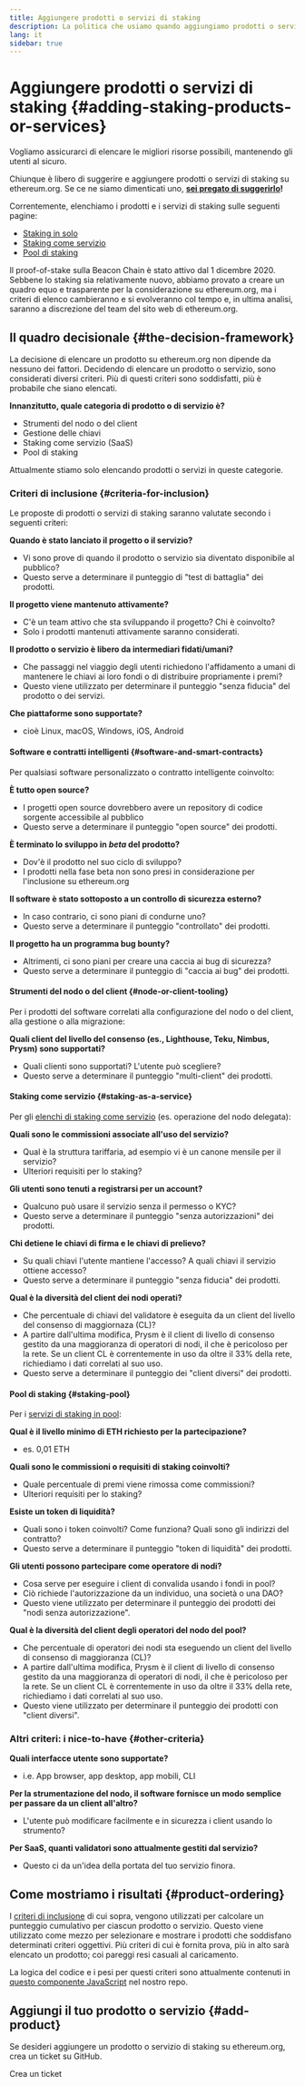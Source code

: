 ```yaml
---
title: Aggiungere prodotti o servizi di staking
description: La politica che usiamo quando aggiungiamo prodotti o servizi di staking a ethereum.org
lang: it
sidebar: true
---
```


# Aggiungere prodotti o servizi di staking {#adding-staking-products-or-services}

Vogliamo assicurarci di elencare le migliori risorse possibili, mantenendo gli utenti al sicuro.

Chiunque è libero di suggerire e aggiungere prodotti o servizi di staking su ethereum.org. Se ce ne siamo dimenticati uno, **[sei pregato di suggerirlo](https://github.com/ethereum/ethereum-org-website/issues/new?&template=suggest_staking_product.md)!**

Correntemente, elenchiamo i prodotti e i servizi di staking sulle seguenti pagine:

- [Staking in solo](/staking/solo/)
- [Staking come servizio](/staking/saas/)
- [Pool di staking](/staking/pools/)

Il proof-of-stake sulla Beacon Chain è stato attivo dal 1 dicembre 2020. Sebbene lo staking sia relativamente nuovo, abbiamo provato a creare un quadro equo e trasparente per la considerazione su ethereum.org, ma i criteri di elenco cambieranno e si evolveranno col tempo e, in ultima analisi, saranno a discrezione del team del sito web di ethereum.org.

## Il quadro decisionale {#the-decision-framework}

La decisione di elencare un prodotto su ethereum.org non dipende da nessuno dei fattori. Decidendo di elencare un prodotto o servizio, sono considerati diversi criteri. Più di questi criteri sono soddisfatti, più è probabile che siano elencati.

**Innanzitutto, quale categoria di prodotto o di servizio è?**

- Strumenti del nodo o del client
- Gestione delle chiavi
- Staking come servizio (SaaS)
- Pool di staking

Attualmente stiamo solo elencando prodotti o servizi in queste categorie.

### Criteri di inclusione {#criteria-for-inclusion}

Le proposte di prodotti o servizi di staking saranno valutate secondo i seguenti criteri:

**Quando è stato lanciato il progetto o il servizio?**

- Vi sono prove di quando il prodotto o servizio sia diventato disponibile al pubblico?
- Questo serve a determinare il punteggio di "test di battaglia" dei prodotti.

**Il progetto viene mantenuto attivamente?**

- C'è un team attivo che sta sviluppando il progetto? Chi è coinvolto?
- Solo i prodotti mantenuti attivamente saranno considerati.

**Il prodotto o servizio è libero da intermediari fidati/umani?**

- Che passaggi nel viaggio degli utenti richiedono l'affidamento a umani di mantenere le chiavi ai loro fondi o di distribuire propriamente i premi?
- Questo viene utilizzato per determinare il punteggio "senza fiducia" del prodotto o dei servizi.

**Che piattaforme sono supportate?**

- cioè Linux, macOS, Windows, iOS, Android

#### Software e contratti intelligenti {#software-and-smart-contracts}

Per qualsiasi software personalizzato o contratto intelligente coinvolto:

**È tutto open source?**

- I progetti open source dovrebbero avere un repository di codice sorgente accessibile al pubblico
- Questo serve a determinare il punteggio "open source" dei prodotti.

**È terminato lo sviluppo in _beta_ del prodotto?**

- Dov'è il prodotto nel suo ciclo di sviluppo?
- I prodotti nella fase beta non sono presi in considerazione per l'inclusione su ethereum.org

**Il software è stato sottoposto a un controllo di sicurezza esterno?**

- In caso contrario, ci sono piani di condurne uno?
- Questo serve a determinare il punteggio "controllato" dei prodotti.

**Il progetto ha un programma bug bounty?**

- Altrimenti, ci sono piani per creare una caccia ai bug di sicurezza?
- Questo serve a determinare il punteggio di "caccia ai bug" dei prodotti.

#### Strumenti del nodo o del client {#node-or-client-tooling}

Per i prodotti del software correlati alla configurazione del nodo o del client, alla gestione o alla migrazione:

**Quali client del livello del consenso (es., Lighthouse, Teku, Nimbus, Prysm) sono supportati?**

- Quali clienti sono supportati? L'utente può scegliere?
- Questo serve a determinare il punteggio "multi-client" dei prodotti.

#### Staking come servizio {#staking-as-a-service}

Per gli [elenchi di staking come servizio](/staking/saas/) (es. operazione del nodo delegata):

**Quali sono le commissioni associate all'uso del servizio?**

- Qual è la struttura tariffaria, ad esempio vi è un canone mensile per il servizio?
- Ulteriori requisiti per lo staking?

**Gli utenti sono tenuti a registrarsi per un account?**

- Qualcuno può usare il servizio senza il permesso o KYC?
- Questo serve a determinare il punteggio "senza autorizzazioni" dei prodotti.

**Chi detiene le chiavi di firma e le chiavi di prelievo?**

- Su quali chiavi l'utente mantiene l'accesso? A quali chiavi il servizio ottiene accesso?
- Questo serve a determinare il punteggio "senza fiducia" dei prodotti.

**Qual è la diversità del client dei nodi operati?**

- Che percentuale di chiavi del validatore è eseguita da un client del livello del consenso di maggiornaza (CL)?
- A partire dall'ultima modifica, Prysm è il client di livello di consenso gestito da una maggioranza di operatori di nodi, il che è pericoloso per la rete. Se un client CL è correntemente in uso da oltre il 33% della rete, richiediamo i dati correlati al suo uso.
- Questo serve a determinare il punteggio dei "client diversi" dei prodotti.

#### Pool di staking {#staking-pool}

Per i [servizi di staking in pool](/staking/pools/):

**Qual è il livello minimo di ETH richiesto per la partecipazione?**

- es. 0,01 ETH

**Quali sono le commissioni o requisiti di staking coinvolti?**

- Quale percentuale di premi viene rimossa come commissioni?
- Ulteriori requisiti per lo staking?

**Esiste un token di liquidità?**

- Quali sono i token coinvolti? Come funziona? Quali sono gli indirizzi del contratto?
- Questo serve a determinare il punteggio "token di liquidità" dei prodotti.

**Gli utenti possono partecipare come operatore di nodi?**

- Cosa serve per eseguire i client di convalida usando i fondi in pool?
- Ciò richiede l'autorizzazione da un individuo, una società o una DAO?
- Questo viene utilizzato per determinare il punteggio dei prodotti dei "nodi senza autorizzazione".

**Qual è la diversità del client degli operatori del nodo del pool?**

- Che percentuale di operatori dei nodi sta eseguendo un client del livello di consenso di maggioranza (CL)?
- A partire dall'ultima modifica, Prysm è il client di livello di consenso gestito da una maggioranza di operatori di nodi, il che è pericoloso per la rete. Se un client CL è correntemente in uso da oltre il 33% della rete, richiediamo i dati correlati al suo uso.
- Questo viene utilizzato per determinare il punteggio dei prodotti con "client diversi".

### Altri criteri: i nice-to-have {#other-criteria}

**Quali interfacce utente sono supportate?**

- i.e. App browser, app desktop, app mobili, CLI

**Per la strumentazione del nodo, il software fornisce un modo semplice per passare da un client all'altro?**

- L'utente può modificare facilmente e in sicurezza i client usando lo strumento?

**Per SaaS, quanti validatori sono attualmente gestiti dal servizio?**

- Questo ci da un'idea della portata del tuo servizio finora.

## Come mostriamo i risultati {#product-ordering}

I [criteri di inclusione](#criteria-for-inclusion) di cui sopra, vengono utilizzati per calcolare un punteggio cumulativo per ciascun prodotto o servizio. Questo viene utilizzato come mezzo per selezionare e mostrare i prodotti che soddisfano determinati criteri oggettivi. Più criteri di cui è fornita prova, più in alto sarà elencato un prodotto; coi pareggi resi casuali al caricamento.

La logica del codice e i pesi per questi criteri sono attualmente contenuti in [questo componente JavaScript](https://github.com/ethereum/ethereum-org-website/blob/dev/src/components/Staking/StakingProductsCardGrid.js#L350) nel nostro repo.

## Aggiungi il tuo prodotto o servizio {#add-product}

Se desideri aggiungere un prodotto o servizio di staking su ethereum.org, crea un ticket su GitHub.

<ButtonLink to="https://github.com/ethereum/ethereum-org-website/issues/new?&template=suggest_staking_product.md">
  Crea un ticket
</ButtonLink>
